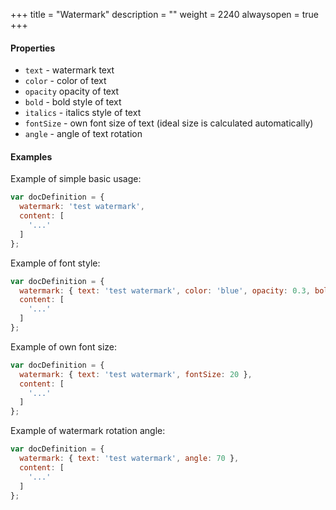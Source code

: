 +++
title = "Watermark"
description = ""
weight = 2240
alwaysopen = true
+++

#### Properties

* `text` - watermark text
* `color` - color of text
* `opacity` opacity of text
* `bold` - bold style of text
* `italics` - italics style of text
* `fontSize` - own font size of text (ideal size is calculated automatically)
* `angle` - angle of text rotation

#### Examples

Example of simple basic usage:
```js
var docDefinition = {
  watermark: 'test watermark',
  content: [
    '...'
  ]
};
```

Example of font style:
```js
var docDefinition = {
  watermark: { text: 'test watermark', color: 'blue', opacity: 0.3, bold: true, italics: false },
  content: [
    '...'
  ]
};
```

Example of own font size:
```js
var docDefinition = {
  watermark: { text: 'test watermark', fontSize: 20 },
  content: [
    '...'
  ]
};
```

Example of watermark rotation angle:
```js
var docDefinition = {
  watermark: { text: 'test watermark', angle: 70 },
  content: [
    '...'
  ]
};
```
